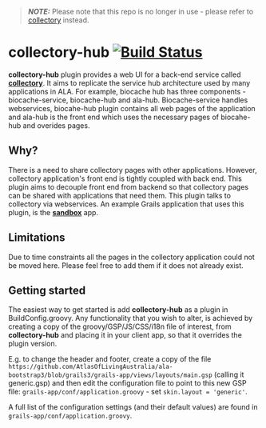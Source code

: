 > **_NOTE:_** Please note that this repo is no longer in use - please refer to [collectory](https://github.com/AtlasOfLivingAustralia/collectory) instead.
# collectory-hub [![Build Status](https://travis-ci.org/AtlasOfLivingAustralia/collectory-hub.svg?branch=master)](https://travis-ci.org/AtlasOfLivingAustralia/collectory-hub)

**collectory-hub** plugin provides a web UI for a back-end service called [**collectory**](https://github.com/AtlasOfLivingAustralia/collectory-plugin). It aims to replicate the service hub architecture used by many applications in ALA. For example, biocache hub has three components - biocache-service, biocache-hub and ala-hub. Biocache-service handles webservices, biocahe-hub plugin contains all web pages of the application and ala-hub is the front end which uses the necessary pages of biocahe-hub and overides pages.

## Why?
There is a need to share collectory pages with other applications. However, collectory application's front end is tightly coupled with back end. This plugin aims to decouple front end from backend so that collectory pages can be shared with applications that need them. This plugin talks to collectory via webservices.
An example Grails application that uses this plugin, is the [**sandbox**](https://github.com/AtlasOfLivingAustralia/sandbox) app.

## Limitations
Due to time constraints all the pages in the collectory application could not be moved here. Please feel free to add them if it does not already exist.

## Getting started
The easiest way to get started is add **collectory-hub** as a plugin in BuildConfig.groovy. Any functionality that you wish to alter, is achieved by creating a copy of the groovy/GSP/JS/CSS/i18n file of interest, from **collectory-hub** and placing it in your client app, so that it overrides the plugin version.

E.g. to change the header and footer, create a copy of the file `https://github.com/AtlasOfLivingAustralia/ala-bootstrap3/blob/grails3/grails-app/views/layouts/main.gsp` (calling it generic.gsp) and then edit the configuration file to point to this new GSP file: `grails-app/conf/application.groovy` - set `skin.layout = 'generic'`.

A full list of the configuration settings (and their default values) are found in `grails-app/conf/application.groovy`.
